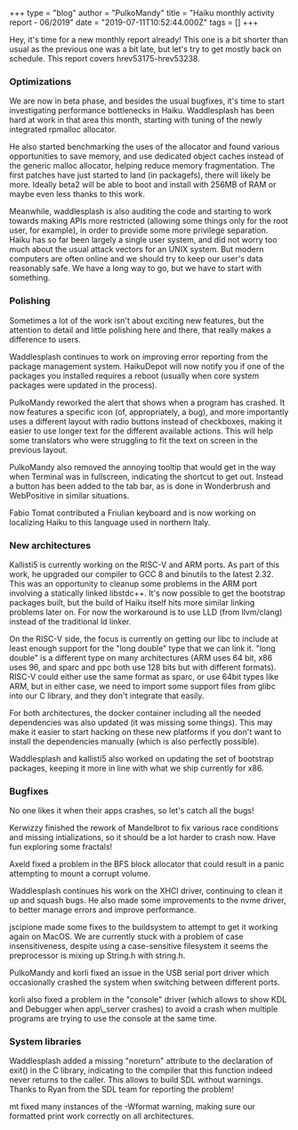 +++
type = "blog"
author = "PulkoMandy"
title = "Haiku monthly activity report - 06/2019"
date = "2019-07-11T10:52:44.000Z"
tags = []
+++

<p>Hey, it's time for a new monthly report already! This one is a bit shorter
than usual as the previous one was a bit late, but let's try to get mostly back
on schedule. This report covers hrev53175-hrev53238.</p>

<h3>Optimizations</h3>

<p>We are now in beta phase, and besides the usual bugfixes, it's time to start
investigating performance bottlenecks in Haiku. Waddlesplash has been hard at
work in that area this month, starting with tuning of the newly integrated
rpmalloc allocator.</p>

<p>He also started benchmarking the uses of the allocator and found various
opportunities to save memory, and use dedicated object caches instead of the
generic malloc allocator, helping reduce memory fragmentation. The first
patches have just started to land (in packagefs), there will likely be more.
Ideally beta2 will be able to boot and install with 256MB of RAM or maybe
even less thanks to this work.</p>

<p>Meanwhile, waddlesplash is also auditing the code and starting to work
towards making APIs more restricted (allowing some things only for the root
user, for example), in order to provide some more privilege separation. Haiku
has so far been largely a single user system, and did not worry too much about
the usual attack vectors for an UNIX system. But modern computers are often
online and we should try to keep our user's data reasonably safe. We have a
long way to go, but we have to start with something.</p>

<h3>Polishing</h3>

<p>Sometimes a lot of the work isn't about exciting new features, but the
attention to detail and little polishing here and there, that really makes
a difference to users.</p>

<p>Waddlesplash continues to work on improving error reporting from the package
management system. HaikuDepot will now notify you if one of the packages you
installed requires a reboot (usually when core system packages were updated
in the process).</p>

<p>PulkoMandy reworked the alert that shows when a program has crashed. It now
features a specific icon (of, appropriately, a bug), and more importantly uses
a different layout with radio buttons instead of checkboxes, making it easier
to use longer text for the different available actions. This will help some
translators who were struggling to fit the text on screen in the previous
layout.</p>

<p>PulkoMandy also removed the annoying tooltip that would get in the way when
Terminal was in fullscreen, indicating the shortcut to get out. Instead a
button has been added to the tab bar, as is done in Wonderbrush and WebPositive
in similar situations.</p>

<p>Fabio Tomat contributed a Friulian keyboard and is now working on localizing
Haiku to this language used in northern Italy.</p>

<h3>New architectures</h3>

<p>Kallisti5 is currently working on the RISC-V and ARM ports. As part of this
work, he upgraded our compiler to GCC 8 and binutils to the latest 2.32. This
was an opportunity to cleanup some problems in the ARM port involving a
statically linked libstdc++. It's now possible to get the bootstrap packages
built, but the build of Haiku itself hits more similar linking problems later
on. For now the workaround is to use LLD (from llvm/clang) instead of the
traditional ld linker.</p>

<p>On the RISC-V side, the focus is currently on getting our libc to include
at least enough support for the "long double" type that we can link it.
"long double" is a different type on many architectures (ARM uses 64 bit, x86
uses 96, and sparc and ppc both use 128 bits but with different formats).
RISC-V could either use the same format as sparc, or use 64bit types like ARM,
but in either case, we need to import some support files from glibc into our C
library, and they don't integrate that easily.</p>

<p>For both architectures, the docker container including all the needed
dependencies was also updated (it was missing some things). This may make it
easier to start hacking on these new platforms if you don't want to install the
dependencies manually (which is also perfectly possible).</p>

<p>Waddlesplash and kallisti5 also worked on updating the set of bootstrap
packages, keeping it more in line with what we ship currently for x86.</p>

<h3>Bugfixes</h3>

<p>No one likes it when their apps crashes, so let's catch all the bugs!</p>

<p>Kerwizzy finished the rework of Mandelbrot to fix various race conditions
and missing intializations, so it should be a lot harder to crash now. Have
fun exploring some fractals!</p>

<p>Axeld fixed a problem in the BFS block allocator that could result in a
panic attempting to mount a corrupt volume.</p>

<p>Waddlesplash continues his work on the XHCI driver, continuing to clean it
up and squash bugs. He also made some improvements to the nvme driver, to
better manage errors and improve performance.</p>

<p>jscipione made some fixes to the buildsystem to attempt to get it working
again on MacOS. We are currently stuck with a problem of case insensitiveness,
despite using a case-sensitive filesystem it seems the preprocessor is mixing
up String.h with string.h.</p>

<p>PulkoMandy and korli fixed an issue in the USB serial port driver which
occasionally crashed the system when switching between different ports.</p>

<p>korli also fixed a problem in the "console" driver (which allows to show
KDL and Debugger when app\_server crashes) to avoid a crash when multiple
programs are trying to use the console at the same time.</p>

<h3>System libraries</h3>

<p>Waddlesplash added a missing "noreturn" attribute to the declaration of exit()
in the C library, indicating to the compiler that this function indeed never
returns to the caller. This allows to build SDL without warnings. Thanks to
Ryan from the SDL team for reporting the problem!</p>

<p>mt fixed many instances of the -Wformat warning, making sure our formatted
print work correctly on all architectures.</p>
